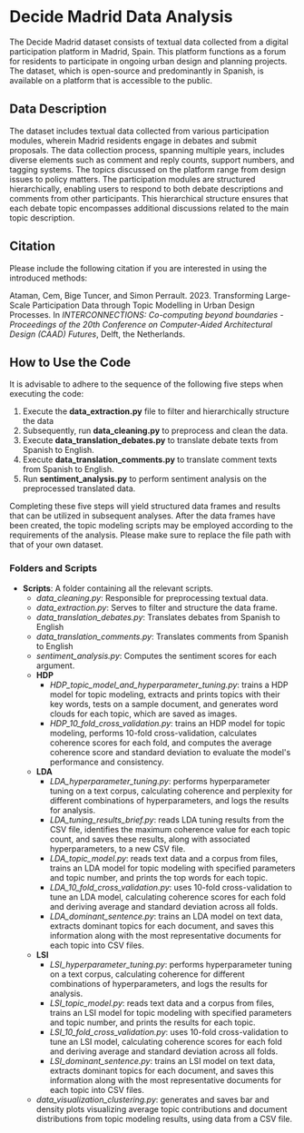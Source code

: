 # Decide Madrid Data Analysis

The Decide Madrid dataset consists of textual data collected from a digital participation platform in Madrid, Spain. 
This platform functions as a forum for residents to participate in ongoing urban design and planning projects. 
The dataset, which is open-source and predominantly in Spanish, is available on a platform that is accessible to the public.

## Data Description

The dataset includes textual data collected from various participation modules, wherein Madrid residents engage in debates and submit proposals. 
The data collection process, spanning multiple years, includes diverse elements such as comment and reply counts, support numbers, and tagging systems. 
The topics discussed on the platform range from design issues to policy matters. 
The participation modules are structured hierarchically, enabling users to respond to both debate descriptions and comments from other participants. 
This hierarchical structure ensures that each debate topic encompasses additional discussions related to the main topic description.

## Citation
Please include the following citation if you are interested in using the introduced methods:

Ataman, Cem, Bige Tuncer, and Simon Perrault. 2023. Transforming Large-Scale Participation Data through Topic Modelling in Urban Design Processes. In *INTERCONNECTIONS: Co-computing beyond boundaries - Proceedings of the 20th Conference on Computer-Aided Architectural Design (CAAD) Futures*, Delft, the Netherlands.

## How to Use the Code

It is advisable to adhere to the sequence of the following five steps when executing the code:

1. Execute the **data_extraction.py** file to filter and hierarchically structure the data
2. Subsequently, run **data_cleaning.py** to preprocess and clean the data.
3. Execute **data_translation_debates.py** to translate debate texts from Spanish to English.
4. Execute **data_translation_comments.py** to translate comment texts from Spanish to English.
5. Run **sentiment_analysis.py** to perform sentiment analysis on the preprocessed translated data.

Completing these five steps will yield structured data frames and results that can be utilized in subsequent analyses. 
After the data frames have been created, the topic modeling scripts may be employed according to the requirements of the analysis. 
Please make sure to replace the file path with that of your own dataset.

### Folders and Scripts

- **Scripts**: A folder containing all the relevant scripts.
    - *data_cleaning.py*: Responsible for preprocessing textual data.
    - *data_extraction.py*: Serves to filter and structure the data frame.
    - *data_translation_debates.py*: Translates debates from Spanish to English
    - *data_translation_comments.py*: Translates comments from Spanish to English
    - *sentiment_analysis.py*: Computes the sentiment scores for each argument.
    - **HDP**
        - *HDP_topic_model_and_hyperparameter_tuning.py*: trains a HDP model for topic modeling, extracts and prints topics with their key words, tests on a sample document, and generates word clouds for each topic, which are saved as images. 
        - *HDP_10_fold_cross_validation.py*: trains an HDP model for topic modeling, performs 10-fold cross-validation, calculates coherence scores for each fold, and computes the average coherence score and standard deviation to evaluate the model's performance and consistency.
    - **LDA**
        - *LDA_hyperparameter_tuning.py*: performs hyperparameter tuning on a text corpus, calculating coherence and perplexity for different combinations of hyperparameters, and logs the results for analysis.
        - *LDA_tuning_results_brief.py*: reads LDA tuning results from the CSV file, identifies the maximum coherence value for each topic count, and saves these results, along with associated hyperparameters, to a new CSV file.
        - *LDA_topic_model.py*: reads text data and a corpus from files, trains an LDA model for topic modeling with specified parameters and topic number, and prints the top words for each topic.
        - *LDA_10_fold_cross_validation.py*: uses 10-fold cross-validation to tune an LDA model, calculating coherence scores for each fold and deriving average and standard deviation across all folds.
        - *LDA_dominant_sentence.py*: trains an LDA model on text data, extracts dominant topics for each document, and saves this information along with the most representative documents for each topic into CSV files.
    - **LSI**
        - *LSI_hyperparameter_tuning.py*: performs hyperparameter tuning on a text corpus, calculating coherence for different combinations of hyperparameters, and logs the results for analysis.
        - *LSI_topic_model.py*: reads text data and a corpus from files, trains an LSI model for topic modeling with specified parameters and topic number, and prints the results for each topic.
        - *LSI_10_fold_cross_validation.py*: uses 10-fold cross-validation to tune an LSI model, calculating coherence scores for each fold and deriving average and standard deviation across all folds.
        - *LSI_dominant_sentence.py*: trains an LSI model on text data, extracts dominant topics for each document, and saves this information along with the most representative documents for each topic into CSV files.
    - *data_visualization_clustering.py*: generates and saves bar and density plots visualizing average topic contributions and document distributions from topic modeling results, using data from a CSV file.